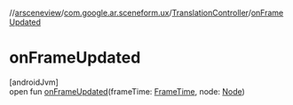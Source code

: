 //[arsceneview](../../../index.md)/[com.google.ar.sceneform.ux](../index.md)/[TranslationController](index.md)/[onFrameUpdated](on-frame-updated.md)

# onFrameUpdated

[androidJvm]\
open fun [onFrameUpdated](on-frame-updated.md)(frameTime: [FrameTime](../../../../sceneview/sceneview/io.github.sceneview.utils/-frame-time/index.md), node: [Node](../../../../sceneview/sceneview/io.github.sceneview.node/-node/index.md))
